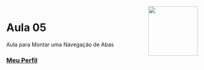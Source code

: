 <img align="right" src="../../img/css.png" width="130"/>

# Aula 05

Aula para Montar uma Navegação de Abas


### [Meu Perfil](http://phstefen.github.io/)